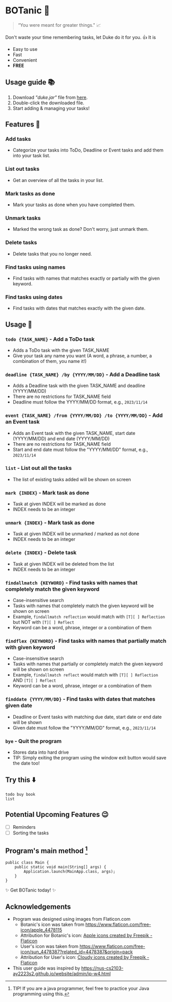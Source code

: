 # **BOTanic** 🍎

> “You were meant for greater things." 📈

Don't waste your time remembering tasks, let Duke do it for you. 👍 It is
- Easy to use
- Fast
- Convenient
- ****FREE****

## **Usage guide** 📚
1. Download *"duke.jar"* file from [here](https://github.com/HmuuMyatMoe/ip/releases/tag/A-Jar).
2. Double-click the downloaded file.
3. Start adding & managing your tasks!

## **Features** 📑

### Add tasks

* Categorize your tasks into ToDo, Deadline or Event tasks and add them into your task list.

### List out tasks

* Get an overview of all the tasks in your list.

### Mark tasks as done

* Mark your tasks as done when you have completed them.

### Unmark tasks

* Marked the wrong task as done? Don't worry, just unmark them.

### Delete tasks

* Delete tasks that you no longer need.

### Find tasks using names

* Find tasks with names that matches exactly or partially with the given keyword.

### Find tasks using dates

* Find tasks with dates that matches exactly with the given date.

## Usage 📱

### `todo {TASK_NAME}` - Add a ToDo task

- Adds a ToDo task with the given TASK_NAME
- Give your task any name you want (A word, a phrase, a number, a combination of them, you name it!)

### `deadline {TASK_NAME} /by {YYYY/MM/DD}` - Add a Deadline task

- Adds a Deadline task with the given TASK_NAME and deadline (YYYY/MM/DD)
- There are no restrictions for TASK_NAME field
- Deadline must follow the YYYY/MM/DD format, e.g., `2023/11/14`

### `event {TASK_NAME} /from {YYYY/MM/DD} /to {YYYY/MM/DD}` - Add an Event task

- Adds an Event task with the given TASK_NAME, start date (YYYY/MM/DD) and end date (YYYY/MM/DD)
- There are no restrictions for TASK_NAME field
- Start and end date must follow the "YYYY/MM/DD" format, e.g., `2023/11/14`

### `list` - List out all the tasks

- The list of existing tasks added will be shown on screen

### `mark {INDEX}` - Mark task as done

- Task at given INDEX will be marked as done
- INDEX needs to be an integer

### `unmark {INDEX}` - Mark task as done

- Task at given INDEX will be unmarked / marked as not done
- INDEX needs to be an integer

### `delete {INDEX}` - Delete task

- Task at given INDEX will be deleted from the list
- INDEX needs to be an integer

### `findallmatch {KEYWORD}` - Find tasks with names that completely match the given keyword

- Case-insensitive search
- Tasks with names that completely match the given keyword will be shown on screen
- Example, `findallmatch reflection` would match with `[T][ ] Reflection` but NOT with `[T][ ] Reflect`
- Keyword can be a word, phrase, integer or a combination of them

### `findflex {KEYWORD}` - Find tasks with names that partially match with given keyword

- Case-insensitive search
- Tasks with names that partially or completely match the given keyword will be shown on screen
- Example, `findallmatch reflect` would match with `[T][ ] Reflection` AND `[T][ ] Reflect`
- Keyword can be a word, phrase, integer or a combination of them

### `finddate {YYYY/MM/DD}` - Find tasks with dates that matches given date

- Deadline or Event tasks with matching due date, start date or end date will be shown
- Given date must follow the "YYYY/MM/DD" format, e.g., `2023/11/14`

### `bye` - Quit the program

- Stores data into hard drive
- TIP: Simply exiting the program using the window exit button would save the date too!


## **Try this** ⬇️
```
todo buy book
list
```
## Potential Upcoming Features 😉
- [ ] Reminders
- [ ] Sorting the tasks

## Program's main method [^1]
```
public class Main {
    public static void main(String[] args) {
        Application.launch(MainApp.class, args);
    }
}
```

✨ Get BOTanic today! ✨

## Acknowledgements
* Program was designed using images from Flaticon.com
  * Botanic's icon was taken from https://www.flaticon.com/free-icon/apple_4478115
  * Attribution for Botanic's icon: <a href="https://www.flaticon.com/free-icons/apple" title="apple icons">Apple icons created by Freepik - Flaticon</a>
  * User's icon was taken from https://www.flaticon.com/free-icon/sun_4478387?related_id=4478387&origin=pack
  * Attribution for User's icon: <a href="https://www.flaticon.com/free-icons/cloudy" title="cloudy icons">Cloudy icons created by Freepik - Flaticon</a>
* This user guide was inspired by https://nus-cs2103-ay2223s2.github.io/website/admin/ip-w4.html

[^1]: TIP! If you are a java programmer, feel free to practice your Java programming using this.
